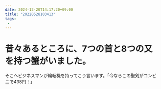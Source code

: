 ```yaml
---
date: 2024-12-20T14:17:20+09:00
title: "20220528103413"
tags:
 -
---
```


# 昔々あるところに、7つの首と8つの又を持つ蟹がいました。
そこへビジネスマンが輪転機を持ってこう言います。「今ならこの聖剣がコンビニで438円！」

